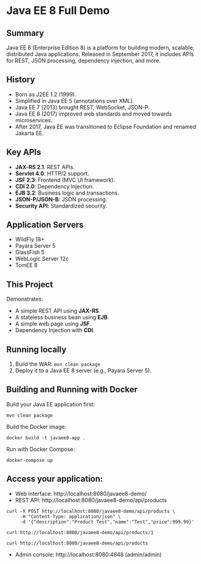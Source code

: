 # Java EE 8 Full Demo

## Summary
Java EE 8 (Enterprise Edition 8) is a platform for building modern, scalable, distributed Java applications. Released in September 2017, it includes APIs for REST, JSON processing, dependency injection, and more.

## History
- Born as J2EE 1.2 (1999).
- Simplified in Java EE 5 (annotations over XML).
- Java EE 7 (2013) brought REST, WebSocket, JSON-P.
- Java EE 8 (2017) improved web standards and moved towards microservices.
- After 2017, Java EE was transitioned to Eclipse Foundation and renamed Jakarta EE.

## Key APIs
- **JAX-RS 2.1**: REST APIs.
- **Servlet 4.0**: HTTP/2 support.
- **JSF 2.3**: Frontend (MVC UI framework).
- **CDI 2.0**: Dependency Injection.
- **EJB 3.2**: Business logic and transactions.
- **JSON-P/JSON-B**: JSON processing.
- **Security API**: Standardized security.

## Application Servers
- WildFly 18+
- Payara Server 5
- GlassFish 5
- WebLogic Server 12c
- TomEE 8

## This Project
Demonstrates:
- A simple REST API using **JAX-RS**.
- A stateless business bean using **EJB**.
- A simple web page using **JSF**.
- Dependency Injection with **CDI**.

## Running locally
1. Build the WAR: `mvn clean package`
2. Deploy it to a Java EE 8 server (e.g., Payara Server 5).

## Building and Running with Docker
Build your Java EE application first:
```
mvn clean package
```
Build the Docker image:
```
docker build -t javaee8-app .
```
Run with Docker Compose:
```
docker-compose up
```

## Access your application:

* Web interface: http://localhost:8080/javaee8-demo/
* REST API: http://localhost:8080/javaee8-demo/api/products
```shell
curl -X POST http://localhost:8080/javaee8-demo/api/products \
     -H "Content-Type: application/json" \
     -d '{"description":"Product Test","name":"Test","price":999.99}'
     
curl http://localhost:8080/javaee8-demo/api/products/1

curl http://localhost:8080/javaee8-demo/api/products
```
* Admin console: http://localhost:8080:4848 (admin/admin)
